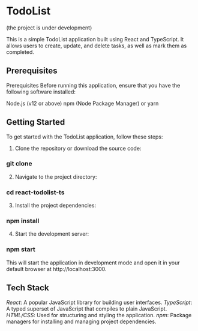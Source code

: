 
# TodoList 
(the project is under development)

This is a simple TodoList application built using React and TypeScript. It allows users to create, update, and delete tasks, as well as mark them as completed.

## Prerequisites
Prerequisites
Before running this application, ensure that you have the following software installed:

Node.js (v12 or above)
npm (Node Package Manager) or yarn
## Getting Started
To get started with the TodoList application, follow these steps:

1. Clone the repository or download the source code:
### git clone <repository-url>
2. Navigate to the project directory:
### cd react-todolist-ts
3. Install the project dependencies:
### npm install
4. Start the development server:
### npm start

This will start the application in development mode and open it in your default browser at http://localhost:3000.



## Tech Stack
*React*: A popular JavaScript library for building user interfaces.
*TypeScript*: A typed superset of JavaScript that compiles to plain JavaScript.
*HTML/CSS*: Used for structuring and styling the application.
*npm*: Package managers for installing and managing project dependencies.

